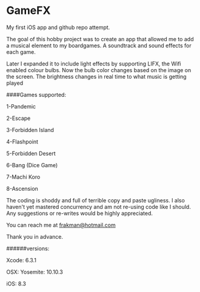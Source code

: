 # GameFX
My first iOS app and github repo attempt.

The goal of this hobby project was to create an app that allowed me to add a musical element to my boardgames. A soundtrack and sound effects for each game.  

Later I expanded it to include light effects by supporting LIFX, the Wifi enabled colour bulbs. Now the bulb color changes based on the image on the screen. The brightness changes in real time to what music is getting played

####Games supported:

1-Pandemic

2-Escape

3-Forbidden Island

4-Flashpoint

5-Forbidden Desert

6-Bang (Dice Game)

7-Machi Koro

8-Ascension

The coding is shoddy and full of terrible copy and paste ugliness. I also haven't yet mastered concurrency and am not re-using code like I should. Any suggestions or re-writes would be highly appreciated.

You can reach me at frakman@hotmail.com

Thank you in advance.


######versions:

Xcode: 6.3.1

OSX: Yosemite: 10.10.3

iOS: 8.3
